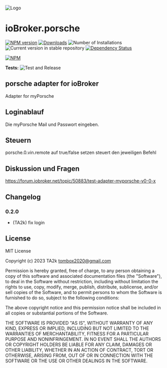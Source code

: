![Logo](admin/porsche.png)

# ioBroker.porsche

[![NPM version](https://img.shields.io/npm/v/iobroker.porsche.svg)](https://www.npmjs.com/package/iobroker.porsche)
[![Downloads](https://img.shields.io/npm/dm/iobroker.porsche.svg)](https://www.npmjs.com/package/iobroker.porsche)
![Number of Installations](https://iobroker.live/badges/porsche-installed.svg)
![Current version in stable repository](https://iobroker.live/badges/porsche-stable.svg)
[![Dependency Status](https://img.shields.io/david/TA2k/iobroker.porsche.svg)](https://david-dm.org/TA2k/iobroker.porsche)

[![NPM](https://nodei.co/npm/iobroker.porsche.png?downloads=true)](https://nodei.co/npm/iobroker.porsche/)

**Tests:** ![Test and Release](https://github.com/TA2k/ioBroker.porsche/workflows/Test%20and%20Release/badge.svg)

## porsche adapter for ioBroker

Adapter for myPorsche

## Loginablauf

Die myPorsche Mail und Passwort eingeben.

## Steuern

porsche.0.vin.remote auf true/false setzen steuert den jeweiligen Befehl

## Diskussion und Fragen

<https://forum.iobroker.net/topic/50883/test-adapter-myporsche-v0-0-x>

## Changelog

### 0.2.0

- (TA2k) fix login

## License

MIT License

Copyright (c) 2023 TA2k <tombox2020@gmail.com>

Permission is hereby granted, free of charge, to any person obtaining a copy
of this software and associated documentation files (the "Software"), to deal
in the Software without restriction, including without limitation the rights
to use, copy, modify, merge, publish, distribute, sublicense, and/or sell
copies of the Software, and to permit persons to whom the Software is
furnished to do so, subject to the following conditions:

The above copyright notice and this permission notice shall be included in all
copies or substantial portions of the Software.

THE SOFTWARE IS PROVIDED "AS IS", WITHOUT WARRANTY OF ANY KIND, EXPRESS OR
IMPLIED, INCLUDING BUT NOT LIMITED TO THE WARRANTIES OF MERCHANTABILITY,
FITNESS FOR A PARTICULAR PURPOSE AND NONINFRINGEMENT. IN NO EVENT SHALL THE
AUTHORS OR COPYRIGHT HOLDERS BE LIABLE FOR ANY CLAIM, DAMAGES OR OTHER
LIABILITY, WHETHER IN AN ACTION OF CONTRACT, TORT OR OTHERWISE, ARISING FROM,
OUT OF OR IN CONNECTION WITH THE SOFTWARE OR THE USE OR OTHER DEALINGS IN THE
SOFTWARE.
